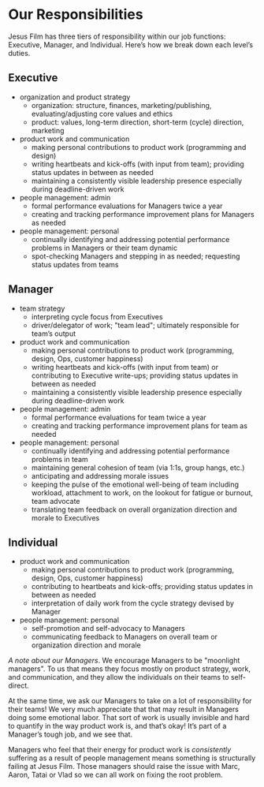 # Our Responsibilities

Jesus Film has three tiers of responsibility within our job functions: Executive, Manager, and Individual. Here’s how we break down each level’s duties.

## Executive

- organization and product strategy
  - organization: structure, finances, marketing/publishing, evaluating/adjusting core values and ethics
  - product: values, long-term direction, short-term (cycle) direction, marketing
- product work and communication
  - making personal contributions to product work (programming and design)
  - writing heartbeats and kick-offs (with input from team); providing status updates in between as needed
  - maintaining a consistently visible leadership presence especially during deadline-driven work
- people management: admin
  - formal performance evaluations for Managers twice a year
  - creating and tracking performance improvement plans for Managers as needed
- people management: personal
  - continually identifying and addressing potential performance problems in Managers or their team dynamic
  - spot-checking Managers and stepping in as needed; requesting status updates from teams

## Manager

- team strategy
  - interpreting cycle focus from Executives
  - driver/delegator of work; "team lead"; ultimately responsible for team’s output
- product work and communication
  - making personal contributions to product work (programming, design, Ops, customer happiness)
  - writing heartbeats and kick-offs (with input from team) or contributing to Executive write-ups; providing status updates in between as needed
  - maintaining a consistently visible leadership presence especially during deadline-driven work
- people management: admin
  - formal performance evaluations for team twice a year
  - creating and tracking performance improvement plans for team as needed
- people management: personal
  - continually identifying and addressing potential performance problems in team
  - maintaining general cohesion of team (via 1:1s, group hangs, etc.)
  - anticipating and addressing morale issues
  - keeping the pulse of the emotional well-being of team including workload, attachment to work, on the lookout for fatigue or burnout, team advocate
  - translating team feedback on overall organization direction and morale to Executives

## Individual

- product work and communication
  - making personal contributions to product work (programming, design, Ops, customer happiness)
  - contributing to heartbeats and kick-offs; providing status updates in between as needed
  - interpretation of daily work from the cycle strategy devised by Manager
- people management: personal
  - self-promotion and self-advocacy to Managers
  - communicating feedback to Managers on overall team or organization direction and morale

_A note about our Managers_. We encourage Managers to be "moonlight managers". To us that means they focus mostly on product strategy, work, and communication, and they allow the individuals on their teams to self-direct.

At the same time, we ask our Managers to take on a lot of responsibility for their teams! We very much appreciate that that may result in Managers doing some emotional labor. That sort of work is usually invisible and hard to quantify in the way product work is, and that’s okay! It’s part of a Manager’s tough job, and we see that.

Managers who feel that their energy for product work is _consistently_ suffering as a result of people management means something is structurally failing at Jesus Film. Those managers should raise the issue with Marc, Aaron, Tatai or Vlad so we can all work on fixing the root problem.

